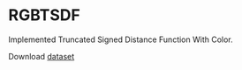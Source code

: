 # RGBTSDF  

Implemented Truncated Signed Distance Function With Color.

Download [dataset](https://drive.google.com/drive/folders/14Vt1Fw-eEgQGLqsS13PNKtoVAsLNsOUU?usp=sharing)